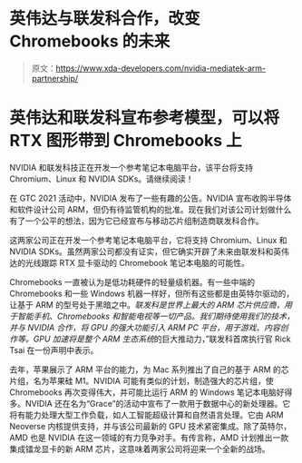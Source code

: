# 英伟达与联发科合作，改变 Chromebooks 的未来

> 原文：<https://www.xda-developers.com/nvidia-mediatek-arm-partnership/>

# 英伟达和联发科宣布参考模型，可以将 RTX 图形带到 Chromebooks 上

NVIDIA 和联发科技正在开发一个参考笔记本电脑平台，该平台将支持 Chromium、Linux 和 NVIDIA SDKs。请继续阅读！

在 GTC 2021 活动中，NVIDIA 发布了一些有趣的公告。NVIDIA 宣布收购半导体和软件设计公司 ARM，但仍有待监管机构的批准。现在我们对该公司计划做什么有了一个公平的想法，因为它已经宣布与移动芯片组制造商联发科合作。

这两家公司正在开发一个参考笔记本电脑平台，它将支持 Chromium、Linux 和 NVIDIA SDKs。虽然两家公司都没有证实，但它确实开辟了未来由联发科和英伟达的光线跟踪 RTX 显卡驱动的 Chromebook 笔记本电脑的可能性。

Chromebooks 一直被认为是低功耗硬件的轻量级机器。有一些中端的 Chromebooks 和一些 Windows 机器一样好，但所有这些都是由英特尔驱动的，让基于 ARM 的型号处于黑暗之中。*联发科是世界上最大的 ARM 芯片供应商，用于智能手机、Chromebooks 和智能电视等一切产品。我们期待使用我们的技术，并与 NVIDIA 合作，将 GPU 的强大功能引入 ARM PC 平台，用于游戏、内容创作等。GPU 加速将是整个 ARM 生态系统*的巨大推动力，”联发科首席执行官 Rick Tsai 在一份声明中表示。

去年，苹果展示了 ARM 平台的能力，为 Mac 系列推出了自己的基于 ARM 的芯片组，名为苹果硅 M1。NVIDIA 可能有类似的计划，制造强大的芯片组，使 Chromebooks 再次变得伟大，并可能比运行 ARM 的 Windows 笔记本电脑好得多。NVIDIA 还在名为“Grace”的活动中宣布了一款用于数据中心的新处理器。它将有能力处理大型工作负载，如人工智能超级计算和自然语言处理。它由 ARM Neoverse 内核提供支持，并与该公司最新的 GPU 技术紧密集成。除了英特尔，AMD 也是 NVIDIA 在这一领域的有力竞争对手。有传言称，AMD 计划推出一款集成镭龙显卡的新 ARM 芯片，这意味着两家公司将迎来一个全新的战场。